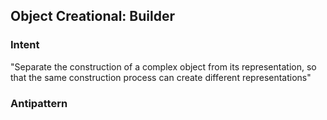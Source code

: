 ## Object Creational: Builder

### Intent
"Separate the construction of a complex object from its representation, so that the same
construction process can create different representations"

### Antipattern

